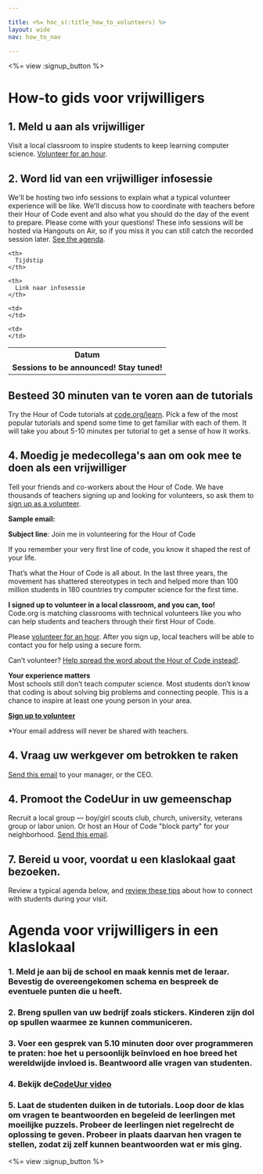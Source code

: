 ```yaml
---

title: <%= hoc_s(:title_how_to_volunteers) %>
layout: wide
nav: how_to_nav

---
```


<%= view :signup_button %>

# How-to gids voor vrijwilligers

## 1. Meld u aan als vrijwilliger

Visit a local classroom to inspire students to keep learning computer science. [Volunteer for an hour](https://code.org/volunteer/engineer).

## 2. Word lid van een vrijwilliger infosessie

We'll be hosting two info sessions to explain what a typical volunteer experience will be like. We'll discuss how to coordinate with teachers before their Hour of Code event and also what you should do the day of the event to prepare. Please come with your questions! These info sessions will be hosted via Hangouts on Air, so if you miss it you can still catch the recorded session later. [See the agenda](https://docs.google.com/document/d/1y2PjgICSEnYGTD7MT1mvLS6RvA9BJDG4zWheD0ZFIUo/edit?usp=sharing).

<table>
  <tr>
    <th>
      Datum
    </th>
    
    <th>
      Tijdstip
    </th>
    
    <th>
      Link naar infosessie
    </th>
  </tr>
  
  <tr>
    <td>
      <strong>Sessions to be announced! Stay tuned!</strong>
    </td>
    
    <td>
    </td>
    
    <td>
    </td>
  </tr>
</table>

## Besteed 30 minuten van te voren aan de tutorials

Try the Hour of Code tutorials at [code.org/learn](https://code.org/learn). Pick a few of the most popular tutorials and spend some time to get familiar with each of them. It will take you about 5-10 minutes per tutorial to get a sense of how it works.

## 4. Moedig je medecollega's aan om ook mee te doen als een vrijwilliger

Tell your friends and co-workers about the Hour of Code. We have thousands of teachers signing up and looking for volunteers, so ask them to [sign up as a volunteer](https://code.org/volunteer).

**Sample email:**

**Subject line**: Join me in volunteering for the Hour of Code

If you remember your very first line of code, you know it shaped the rest of your life.

That’s what the Hour of Code is all about. In the last three years, the movement has shattered stereotypes in tech and helped more than 100 million students in 180 countries try computer science for the first time.

**I signed up to volunteer in a local classroom, and you can, too!**   
Code.org is matching classrooms with technical volunteers like you who can help students and teachers through their first Hour of Code.

Please [volunteer for an hour](https://code.org/volunteer/engineer). After you sign up, local teachers will be able to contact you for help using a secure form.

Can’t volunteer? [Help spread the word about the Hour of Code instead!](https://hourofcode.com/promote).

**Your experience matters**  
Most schools still don’t teach computer science. Most students don’t know that coding is about solving big problems and connecting people. This is a chance to inspire at least one young person in your area.

**[Sign up to volunteer](https://code.org/volunteer/engineer)**

*Your email address will never be shared with teachers.

## 4. Vraag uw werkgever om betrokken te raken

[Send this email](https://hourofcode.com/promote/resources#email) to your manager, or the CEO.

## 4. Promoot the CodeUur in uw gemeenschap

Recruit a local group — boy/girl scouts club, church, university, veterans group or labor union. Or host an Hour of Code "block party" for your neighborhood. [Send this email](https://hourofcode.com/promote/resources#email).

## 7. Bereid u voor, voordat u een klaslokaal gaat bezoeken.

Review a typical agenda below, and [review these tips](https://code.org/files/CSTT_Volunteers.pdf) about how to connect with students during your visit.

# Agenda voor vrijwilligers in een klaslokaal

### 1. Meld je aan bij de school en maak kennis met de leraar. Bevestig de overeengekomen schema en bespreek de eventuele punten die u heeft.

### 2. Breng spullen van uw bedrijf zoals stickers. Kinderen zijn dol op spullen waarmee ze kunnen communiceren. 

### 3. Voer een gesprek van 5.10 minuten door over programmeren te praten: hoe het u persoonlijk beïnvloed en hoe breed het wereldwijde invloed is. Beantwoord alle vragen van studenten.

### 4. Bekijk de[CodeUur video](https://www.youtube.com/watch?v=2DxWIxec6yo) 

### 5. Laat de studenten duiken in de tutorials. Loop door de klas om vragen te beantwoorden en begeleid de leerlingen met moeilijke puzzels. Probeer de leerlingen niet regelrecht de oplossing te geven. Probeer in plaats daarvan hen vragen te stellen, zodat zij zelf kunnen beantwoorden wat er mis ging.

<%= view :signup_button %>